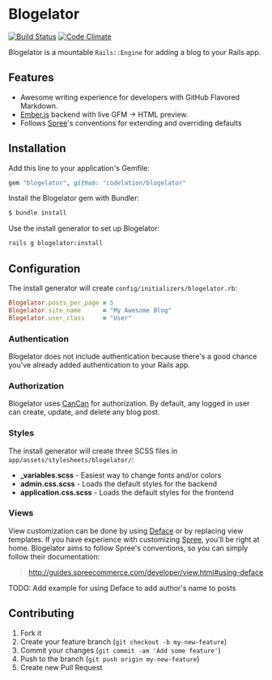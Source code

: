 # Blogelator

[![Build Status](https://travis-ci.org/codelation/blogelator.png?branch=master)](https://travis-ci.org/codelation/blogelator)
[![Code Climate](https://codeclimate.com/github/codelation/blogelator.png)](https://codeclimate.com/github/codelation/blogelator)

Blogelator is a mountable `Rails::Engine` for adding a blog to your Rails app.

## Features

- Awesome writing experience for developers with GitHub Flavored Markdown.
- [Ember.js](http://emberjs.com) backend with live GFM -> HTML preview.
- Follows [Spree](https://github.com/spree/spree)'s conventions for extending and overriding defaults

## Installation

Add this line to your application's Gemfile:

```ruby
gem "blogelator", github: "codelation/blogelator"
```

Install the Blogelator gem with Bundler:

```bash
$ bundle install
```

Use the install generator to set up Blogelator:

```bash
rails g blogelator:install
```

## Configuration

The install generator will create `config/initializers/blogelator.rb`:

```ruby
Blogelator.posts_per_page = 5
Blogelator.site_name      = "My Awesome Blog"
Blogelator.user_class     = "User"
```

### Authentication

Blogelator does not include authentication because there's a good chance
you've already added authentication to your Rails app.

### Authorization

Blogelator uses [CanCan](https://github.com/ryanb/cancan) for authorization.
By default, any logged in user can create, update, and delete any blog post.

### Styles

The install generator will create three SCSS files in `app/assets/stylesheets/blogelator/`:

- **_variables.scss** - Easiest way to change fonts and/or colors
- **admin.css.scss** - Loads the default styles for the backend
- **application.css.scss** - Loads the default styles for the frontend

### Views

View customization can be done by using [Deface](https://github.com/spree/deface)
or by replacing view templates. If you have experience with customizing 
[Spree](https://github.com/spree/spree), you'll be right at home. Blogelator
aims to follow Spree's conventions, so you can simply follow their documentation:

> <http://guides.spreecommerce.com/developer/view.html#using-deface>

TODO: Add example for using Deface to add author's name to posts

## Contributing

1. Fork it
2. Create your feature branch (`git checkout -b my-new-feature`)
3. Commit your changes (`git commit -am 'Add some feature'`)
4. Push to the branch (`git push origin my-new-feature`)
5. Create new Pull Request
